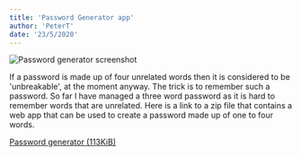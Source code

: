 ```yaml
---
title: 'Password Generator app'
author: 'PeterT'
date: '23/5/2020'
---
```


![Password generator screenshot](/static/password_generator/password-generator.png)

If a password is made up of four unrelated words then it is considered to be 'unbreakable', at the moment anyway. The trick is to remember such a password. So far I have managed a three word password as it is hard to remember words that are unrelated. Here is a link to a zip file that contains a web app that can be used to create a password made up of one to four words.

[Password generator (113KiB)](/static/password_generator/password-generator.zip)




